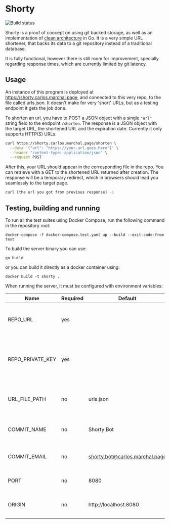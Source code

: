 # Shorty

![Build status](https://github.com/carlos-marchal/shorty/actions/workflows/main.yaml/badge.svg)

Shorty is a proof of concept on using git backed storage, as well as an
implementation of [clean architecture](https://blog.cleancoder.com/uncle-bob/2012/08/13/the-clean-architecture.html) 
in Go. It is a very simple URL shortener, that backs its data to a git
repository instead of a traditional database.

It is fully functional, however there is still room for improvement, specially
regarding response times, which are currently limited by git latency.

## Usage

An instance of this program is deployed at https://shorty.carlos.marchal.page,
and connected to this very repo, to the file called urls.json. It doesn't make 
for very 'short' URLs, but as a testing endpoint it gets the job done.

To shorten an url, you have to POST a JSON object with a single `"url"` string
field to the endpoint `/shorten`. The response is a JSON object with the
target URL, the shortened URL and the expiration date. Currently it only
supports HTTP(S) URLs.

```bash
curl https://shorty.carlos.marchal.page/shorten \
  --data '{"url": "https://your.url.goes.here"}' \
  --header "content-type: application/json" \
  --request POST
```

After this, your URL should appear in the corresponding file in the repo. You
can retrieve with a GET to the shortened URL returned after creation. The
response will be a temporary redirect, which in browsers should lead you
seamlessly to the target page.

```bash
curl [the url you got from previous response] -i
```

## Testing, building and running

To run all the test suites using Docker Compose, run the following command in
the repository root:

```
docker-compose -f docker-compose.test.yaml up --build --exit-code-from test
```

To build the server binary you can use:

```
go build
```

or you can build it directly as a docker container using:

```
docker build -t shorty .
```

When running the server, it must be configured with environment variables:

| Name                | Required | Default                        | Description                                                    |
| ------------------- | -------- | ------------------------------ | -------------------------------------------------------------- |
| REPO_URL            | yes      |                                | An ssh URL to a git repo used to store the data                |
| REPO_PRIVATE_KEY    | yes      |                                | A PEM encoded private key with permission to push to the repo  |
| URL_FILE_PATH       | no       | urls.json                      | The file where to store the URLs in the repo                   |
| COMMIT_NAME         | no       | Shorty Bot                     | The commit author name of the bot                              |
| COMMIT_EMAIL        | no       | shorty.bot@carlos.marchal.page | The commit author email of the bot                             |
| PORT                | no       | 8080                           | The port on which to listen                                    |
| ORIGIN              | no       | http://localhost:8080          | The hostname to use in responses                               |

